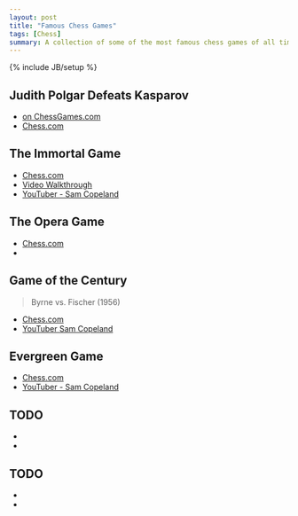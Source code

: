 ```yaml
---
layout: post
title: "Famous Chess Games"
tags: [Chess]
summary: A collection of some of the most famous chess games of all time.
---
```

{% include JB/setup %}


## Judith Polgar Defeats Kasparov

* [on ChessGames.com](https://www.chessgames.com/perl/chessgame?gid=1254283)
* [Chess.com](https://www.chess.com/players/judit-polgar#kasparov)

## The Immortal Game

* [Chess.com](https://www.chess.com/article/view/the-immortal-game)
* [Video Walkthrough](https://www.chess.com/blog/SamCopeland/the-immortal-chess-game-every-move-explained-anderssen-vs-kieseritzky-1851)
* [YouTuber - Sam Copeland](https://www.youtube.com/watch?list=PLLxl7J2LDUbhDdPXRs-UNEVnUPfNvVyAc&v=Kg9NaOQ2dr8&feature=emb_logo)

## The Opera Game

* [Chess.com](https://www.chess.com/blog/Pau/the-opera-game)
* []()

## Game of the Century

> Byrne vs. Fischer (1956) 

* [Chess.com](https://www.chess.com/article/view/game-of-the-century-chess)
* [YouTuber Sam Copeland](https://www.youtube.com/watch?v=A48B5r8dRTs)

## Evergreen Game

* [Chess.com](https://www.chess.com/terms/evergreen-game-chess)
* [YouTuber - Sam Copeland](https://www.youtube.com/watch?v=RuxLEm4jr5w&list=WL&index=68)


## TODO

* []()
* []()


## TODO

* []()
* []()

